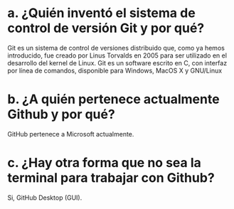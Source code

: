 # a. ¿Quién inventó el sistema de control de versión Git y por qué?

Git es un sistema de control de versiones distribuido que, como ya hemos introducido, fue creado por Linus Torvalds en 2005 para ser utilizado en el desarrollo del kernel de Linux. Git es un software escrito en C, con interfaz por línea de comandos, disponible para Windows, MacOS X y GNU/Linux

# b. ¿A quién pertenece actualmente Github y por qué?

GitHub pertenece a Microsoft actualmente. 

# c. ¿Hay otra forma que no sea la terminal para trabajar con Github?

Si, GitHub Desktop (GUI).